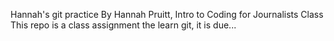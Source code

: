 Hannah's git practice
By Hannah Pruitt, Intro to Coding for Journalists Class
This repo is a class assignment the learn git, it is due...

